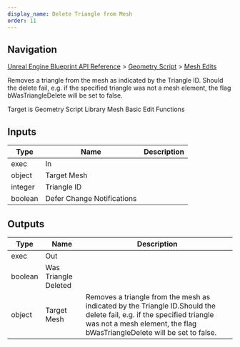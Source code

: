 ```yaml
---
display_name: Delete Triangle from Mesh
order: 11
---
```

## Navigation

[Unreal Engine Blueprint API Reference](https://dev.epicgames.com/documentation/en-us/unreal-engine/BlueprintAPI) > [Geometry Script](https://dev.epicgames.com/documentation/en-us/unreal-engine/BlueprintAPI/GeometryScript) > [Mesh Edits](https://dev.epicgames.com/documentation/en-us/unreal-engine/BlueprintAPI/GeometryScript/MeshEdits)

Removes a triangle from the mesh as indicated by the Triangle ID.
Should the delete fail, e.g. if the specified triangle was not a mesh element, the flag bWasTriangleDelete will be set to false.

Target is Geometry Script Library Mesh Basic Edit Functions

## Inputs

| Type | Name | Description |
| --- | --- | --- |
| exec | In |  |
| object | Target Mesh |  |
| integer | Triangle ID |  |
| boolean | Defer Change Notifications |  |

## Outputs

| Type | Name | Description |
| --- | --- | --- |
| exec | Out |  |
| boolean | Was Triangle Deleted |  |
| object | Target Mesh | Removes a triangle from the mesh as indicated by the Triangle ID.Should the delete fail, e.g. if the specified triangle was not a mesh element, the flag bWasTriangleDelete will be set to false. |
